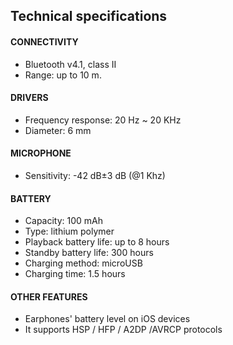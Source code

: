## Technical specifications

#### CONNECTIVITY
- Bluetooth v4.1, class II
- Range: up to 10 m.
 
#### DRIVERS
- Frequency response: 20 Hz ~ 20 KHz
- Diameter: 6 mm

#### MICROPHONE 
- Sensitivity: -42 dB±3 dB (@1 Khz)

#### BATTERY
- Capacity: 100 mAh
- Type: lithium polymer
- Playback battery life: up to 8 hours 
- Standby battery life: 300 hours 
- Charging method: microUSB
- Charging time: 1.5 hours

#### OTHER FEATURES
- Earphones' battery level on iOS devices
- It supports HSP / HFP / A2DP /AVRCP protocols
